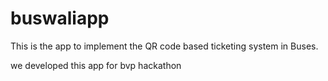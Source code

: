 # buswaliapp
This is the app to implement the QR code based ticketing system in Buses.

we developed this app for bvp hackathon 
